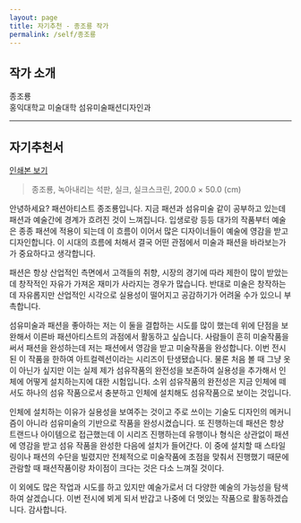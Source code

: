 ```yaml
---
layout: page
title: 자기추천 - 종조룡 작가
permalink: /self/종조룡
---
```



## 작가 소개
종조룡     
홍익대학교 미술대학 섬유미술패션디자인과   

------------------------

## 자기추천서
[인쇄본 보기](https://drive.google.com/open?id=1WjR2lBxRw3pX8JD6KPQ6qgFdQGaajmEv) 


> 종조룡, 녹아내리는 석판, 실크, 실크스크린, 200.0 × 50.0 (cm)   

안녕하세요? 패션아티스트 종조룡입니다. 지금 패션과 섬유미술 같이 공부하고 있는데 패션과 예술간에 경계가 흐려진 것이 느껴집니다. 입생로랑 등등 대가의 작품부터 예술은 종종 패션에 적용이 되는데 이 흐름이 이어서 많은 디자이너들이 예술에 영감을 받고 디자인합니다. 이 시대의 흐름에 처해서 결국 어떤 관점에서 미술과 패션을 바라보는가가 중요하다고 생각합니다.   
   
패션은 항상 산업적인 측면에서 고객들의 취향, 시장의 경기에 따라 제한이 많이 받았는데 창작적인 자유가 가져온 재미가 사라지는 경우가 많습니다. 반대로 미술은 창작하는데 자유롭지만 산업적인 시각으로 실용성이 떨어지고 공감하기가 어려울 수가 있으니 부촉합니다.   
   
섬유미술과 패션을 좋아하는 저는 이 둘을 결합하는 시도를 많이 했는데 위에 단점을 보완해서 이른바 패션아티스트의 과점에서 활동하고 싶습니다. 사람들이 흔히 미술작품을 써서 패션을 완성하는데 저는 패션에서 영감을 받고 미술작품을 완성합니다. 이번 전시된 이 작품을 한하여 아트컬렉션이라는 시리즈이 탄생됐습니다. 물론 처음 볼 때 그냥 옷이 아닌가 싶지만 이는 실제 제가 섬유작품의 완전성을 보존하여 실용성을 추가해서 인체에 어떻게 설치하는지에 대한 시험입니다. 소위 섬유작품의 완전성은 지금 인체에 떼서도 하나의 섬유 작품으로서 충분하고 인체에 설치해도 섬유작품으로 보이는 것입니다.   
   
인체에 설치하는 이유가 실용성을 보여주는 것이고 주로 쓰이는 기술도 디자인의 메커니즘이 아니라 섬유미술의 기반으로 작품을 완성시켰습니다. 또 진행하는데 패션은 항상 트랜드나 아이템으로 접근했는데 이 시리즈 진행하는데 유행이나 형식은 상관없이 패션에 영감을 받고 섬유 작품을 완성한 다음에 설치가 들어간다. 이 중에 설치할 때 스타일링이나 패션의 수단을 빌렸지만 전체적으로 미술작품에 초점을 맞춰서 진행했기 때문에 관람할 때 패션작품이랑 차이점이 크다는 것은 다소 느껴질 것이다.   
   
이 외에도 많은 작업과 시도를 하고 있지만 예술가로서 더 다양한 예술의 가능성을 탐색하여 살겠습니다. 이번 전시에 뵈게 되서 반갑고 나중에 더 멋있는 작품으로 활동하겠습니다. 감사합니다.   
   
